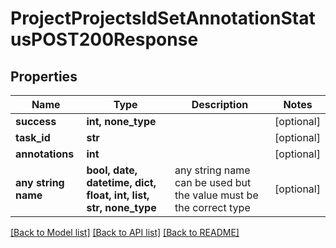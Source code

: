 # ProjectProjectsIdSetAnnotationStatusPOST200Response


## Properties
Name | Type | Description | Notes
------------ | ------------- | ------------- | -------------
**success** | **int, none_type** |  | [optional] 
**task_id** | **str** |  | [optional] 
**annotations** | **int** |  | [optional] 
**any string name** | **bool, date, datetime, dict, float, int, list, str, none_type** | any string name can be used but the value must be the correct type | [optional]

[[Back to Model list]](../README.md#documentation-for-models) [[Back to API list]](../README.md#documentation-for-api-endpoints) [[Back to README]](../README.md)



